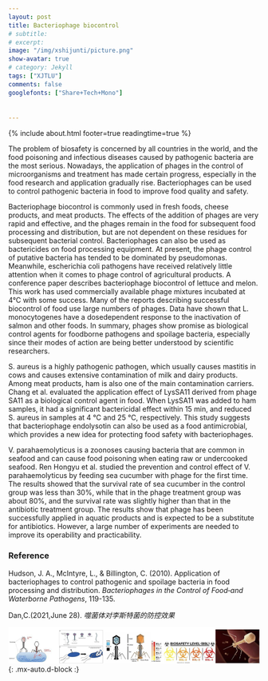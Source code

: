 ```yaml
---
layout: post
title: Bacteriophage biocontrol 
# subtitle:
# excerpt: 
image: "/img/xshijunti/picture.png"
show-avatar: true
# category: Jekyll
tags: ["XJTLU"]
comments: false
googlefonts: ["Share+Tech+Mono"]


---
```


{% include about.html footer=true readingtime=true %}



The problem of biosafety is concerned by all countries in the world, and the food poisoning and infectious diseases caused by pathogenic bacteria are the most serious. Nowadays, the application of phages in the control of microorganisms and treatment has made certain progress, especially in the food research and application gradually rise. Bacteriophages can be used to control pathogenic bacteria in food to improve food quality and safety.



Bacteriophage biocontrol is commonly used in fresh foods, cheese products, and meat products. The effects of the addition of phages are very rapid and effective, and the phages remain in the food for subsequent food processing and distribution, but are not dependent on these residues for subsequent bacterial control. Bacteriophages can also be used as bactericides on food processing equipment. At present, the phage control of putative bacteria has tended to be dominated by pseudomonas. Meanwhile, escherichia coli pathogens have received relatively little attention when it comes to phage control of agricultural products. A conference paper describes bacteriophage biocontrol of lettuce and melon. This work has used commercially available phage mixtures incubated at 4°C with some success. Many of the reports describing successful biocontrol of food use large numbers of phages. Data have shown that L. monocytogenes have a dosedependent response to the inactivation of salmon and other foods. In summary, phages show promise as biological control agents for foodborne pathogens and spoilage bacteria, especially since their modes of action are being better understood by scientific researchers.



S. aureus is a highly pathogenic pathogen, which usually causes mastitis in cows and causes extensive contamination of milk and dairy products. Among meat products, ham is also one of the main contamination carriers. Chang et al. evaluated the application effect of LysSA11 derived from phage SA11 as a biological control agent in food. When LysSA11 was added to ham samples, it had a significant bactericidal effect within 15 min, and reduced S. aureus in samples at 4 ℃ and 25 ℃, respectively. This study suggests that bacteriophage endolysotin can also be used as a food antimicrobial, which provides a new idea for protecting food safety with bacteriophages.



V. parahaemolyticus is a zoonoses causing bacteria that are common in seafood and can cause food poisoning when eating raw or undercooked seafood. Ren Hongyu et al. studied the prevention and control effect of V. parahaemolyticus by feeding sea cucumber with phage for the first time. The results showed that the survival rate of sea cucumber in the control group was less than 30%, while that in the phage treatment group was about 80%, and the survival rate was slightly higher than that in the antibiotic treatment group. The results show that phage has been successfully applied in aquatic products and is expected to be a substitute for antibiotics. However, a large number of experiments are needed to improve its operability and practicability.



### Reference

Hudson, J. A., McIntyre, L., & Billington, C. (2010). Application of bacteriophages to control pathogenic and spoilage bacteria in food processing and distribution. *Bacteriophages in the Control of Food‐and Waterborne Pathogens*, 119-135.

Dan,C.(2021,June 28). *噬菌体对李斯特菌的防控效果*

![With locked user](/img/xshijunti/picture1.png){: .mx-auto.d-block :}

